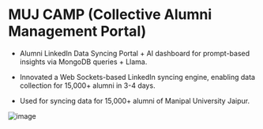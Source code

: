 # MUJ CAMP (Collective Alumni Management Portal)

- Alumni LinkedIn Data Syncing Portal + AI dashboard for prompt-based insights via MongoDB queries + Llama.

- Innovated a Web Sockets-based LinkedIn syncing engine, enabling data collection for 15,000+ alumni in 3-4 days.

- Used for syncing data for 15,000+ alumni of Manipal University Jaipur.

![image](https://github.com/user-attachments/assets/78ea2c2d-0f70-4bc1-9f85-cd5fb99d19eb)
